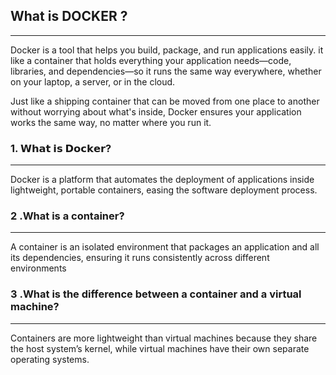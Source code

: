 ## What is DOCKER ?
******************************
Docker is a tool that helps you build, package, and run applications easily.  it like a container
that holds everything your application needs—code, libraries, and dependencies—so it runs the same way everywhere,
whether on your laptop, a server, or in the cloud.

Just like a shipping container that can be moved from one place to another
without worrying about what's inside, Docker ensures your application works the same way, no matter where you run it.

### 1. 𝗪𝗵𝗮𝘁 𝗶𝘀 𝗗𝗼𝗰𝗸𝗲𝗿? 
*******************************
 Docker is a platform that automates the deployment of applications inside lightweight,
 portable containers, easing the software deployment process.

### 2 .What is a container?
**********************************
A container is an isolated environment that packages an application and all its dependencies, 
ensuring it runs consistently across different environments

### 3 .What is the difference between a container and a virtual machine?
*******************************************************************
Containers are more lightweight than virtual machines because they share the host system’s kernel,
while virtual machines have their own separate operating systems.
